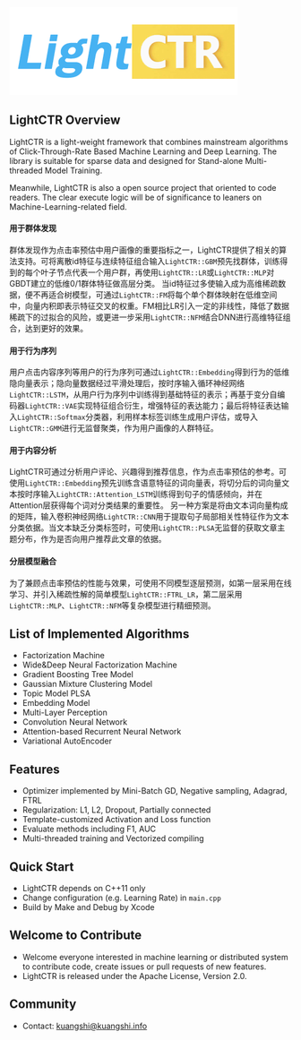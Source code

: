 ![Alt text -w135](./LightCTR_LOGO.png)
## LightCTR Overview
LightCTR is a light-weight framework that combines mainstream algorithms of Click-Through-Rate Based Machine Learning and Deep Learning. The library is suitable for sparse data and designed for Stand-alone Multi-threaded Model Training.

Meanwhile, LightCTR is also a open source project that oriented to code readers. The clear execute logic will be of significance to leaners on Machine-Learning-related field.

#### 用于群体发现
群体发现作为点击率预估中用户画像的重要指标之一，LightCTR提供了相关的算法支持。可将离散id特征与连续特征组合输入`LightCTR::GBM`预先找群体，训练得到的每个叶子节点代表一个用户群，再使用`LightCTR::LR`或`LightCTR::MLP`对GBDT建立的低维0/1群体特征做高层分类。
当id特征过多使输入成为高维稀疏数据，便不再适合树模型，可通过`LightCTR::FM`将每个单个群体映射在低维空间中，向量内积即表示特征交叉的权重。FM相比LR引入一定的非线性，降低了数据稀疏下的过拟合的风险，或更进一步采用`LightCTR::NFM`结合DNN进行高维特征组合，达到更好的效果。

#### 用于行为序列
用户点击内容序列等用户的行为序列可通过`LightCTR::Embedding`得到行为的低维隐向量表示；隐向量数据经过平滑处理后，按时序输入循环神经网络`LightCTR::LSTM`，从用户行为序列中训练得到基础特征的表示；再基于变分自编码器`LightCTR::VAE`实现特征组合衍生，增强特征的表达能力；最后将特征表达输入`LightCTR::Softmax`分类器，利用样本标签训练生成用户评估，或导入`LightCTR::GMM`进行无监督聚类，作为用户画像的人群特征。

#### 用于内容分析
LightCTR可通过分析用户评论、兴趣得到推荐信息，作为点击率预估的参考。可使用`LightCTR::Embedding`预先训练含语意特征的词向量表，将切分后的词向量文本按时序输入`LightCTR::Attention_LSTM`训练得到句子的情感倾向，并在Attention层获得每个词对分类结果的重要性。  另一种方案是将由文本词向量构成的矩阵，输入卷积神经网络`LightCTR::CNN`用于提取句子局部相关性特征作为文本分类依据。当文本缺乏分类标签时，可使用`LightCTR::PLSA`无监督的获取文章主题分布，作为是否向用户推荐此文章的依据。

#### 分层模型融合
为了兼顾点击率预估的性能与效果，可使用不同模型逐层预测，如第一层采用在线学习、并引入稀疏性解的简单模型`LightCTR::FTRL_LR`，第二层采用`LightCTR::MLP`、`LightCTR::NFM`等复杂模型进行精细预测。

## List of Implemented Algorithms

* Factorization Machine
* Wide&Deep Neural Factorization Machine
* Gradient Boosting Tree Model
* Gaussian Mixture Clustering Model
* Topic Model PLSA
* Embedding Model
* Multi-Layer Perception
* Convolution Neural Network
* Attention-based Recurrent Neural Network
* Variational AutoEncoder

## Features
* Optimizer implemented by Mini-Batch GD, Negative sampling, Adagrad, FTRL
* Regularization: L1, L2, Dropout, Partially connected
* Template-customized Activation and Loss function
* Evaluate methods including F1, AUC
* Multi-threaded training and Vectorized compiling

## Quick Start
* LightCTR depends on C++11 only
* Change configuration (e.g. Learning Rate) in `main.cpp`
* Build by Make and Debug by Xcode

## Welcome to Contribute
* Welcome everyone interested in machine learning or distributed system to contribute code, create issues or pull requests of new features.
* LightCTR is released under the Apache License, Version 2.0.

## Community
* Contact: kuangshi@kuangshi.info
